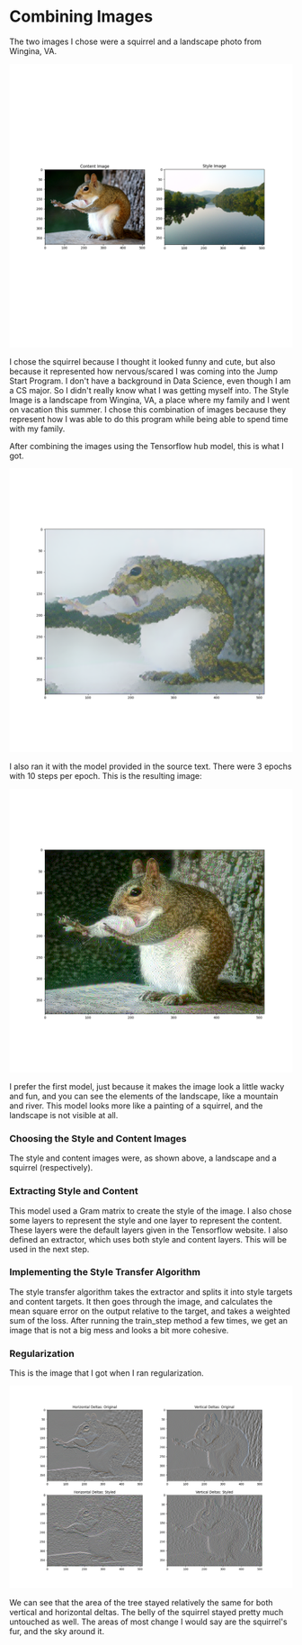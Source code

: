 # Combining Images

The two images I chose were a squirrel and a landscape photo from
Wingina, VA. 

![](images/squirrel_landscape.png)

I chose the squirrel because I thought it looked funny and cute, but 
also because it represented how nervous/scared I was coming into the 
Jump Start Program. I don't have a background in Data Science, even though
I am a CS major. So I didn't really know what I was getting myself into.
The Style Image is a landscape from Wingina, VA, a place where my family
and I went on vacation this summer. I chose this combination of images
because they represent how I was able to do this program while being able to spend time with 
my family. 

After combining the images using the Tensorflow hub model, this is what I got. 

![](images/squirrel_combined.png)

I also ran it with the model provided in the source text. There were
3 epochs with 10 steps per epoch. This is the resulting image:

![](images/squirrel_optimization.png)

I prefer the first model, just because it makes the image look a little
wacky and fun, and you can see the elements of the landscape, like
a mountain and river. This model looks more like a painting of a squirrel,
and the landscape is not visible at all. 

### Choosing the Style and Content Images

The style and content images were, as shown above, a landscape and 
a squirrel (respectively). 

### Extracting Style and Content

This model used a Gram matrix to create the style of the image.
I also chose some layers to represent the style and one layer to 
represent the content. These layers were the default layers given
in the Tensorflow website. I also defined an extractor, which uses
both style and content layers. This will be used in the next step.

### Implementing the Style Transfer Algorithm 

The style transfer algorithm takes the extractor and splits it into
style targets and content targets. It then goes through the image, 
and calculates the mean square error on the output relative to the 
target, and takes a weighted sum of the loss. After running the
train_step method a few times, we get an image that is not a 
big mess and looks a bit more cohesive.

### Regularization

This is the image that I got when I ran regularization. 

![](images/squirrel_reg.png)

We can see that the area of the tree stayed relatively the same
for both vertical and horizontal deltas. The belly of the 
squirrel stayed pretty much untouched as well. The areas
of most change I would say are the squirrel's fur, and the 
sky around it. 






